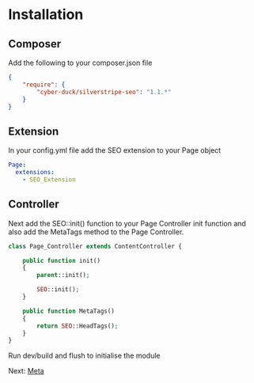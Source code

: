 # Installation

## Composer

Add the following to your composer.json file

```json
{  
    "require": {  
        "cyber-duck/silverstripe-seo": "1.1.*"
    }
}
```

## Extension

In your config.yml file add the SEO extension to your Page object

```yml
Page:
  extensions:
    - SEO_Extension
```

## Controller

Next add the SEO::init() function to your Page Controller init function and also add the MetaTags method to the Page Controller.

```php
class Page_Controller extends ContentController {

    public function init()
    {
        parent::init();

        SEO::init();
    }

    public function MetaTags()
    {
        return SEO::HeadTags();
    }
}
```

Run dev/build and flush to initialise the module

Next: [Meta](../meta)